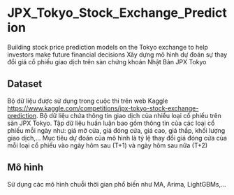 # JPX_Tokyo_Stock_Exchange_Prediction
Building stock price prediction models on the Tokyo exchange to help investors make future financial decisions
Xây dựng mô hình dự đoán sự thay đổi giá cổ phiếu giao dịch trên sàn chứng khoán Nhật Bản JPX Tokyo
## Dataset
Bộ dữ liệu được sử dụng trong cuộc thi trên web Kaggle https://www.kaggle.com/competitions/jpx-tokyo-stock-exchange-prediction.
Bộ dữ liệu chứa thông tin giao dịch của nhiều loại cổ phiếu trên sàn JPX Tokyo.
Tập dữ liệu huấn luận bao gồm thông tin của các loại cổ phiếu mỗi ngày như: giá mở cửa, giá đóng cửa, giá cao, giá thấp, khối lượng giao dịch,...
Mục tiêu dự đoán của mô hình là tỷ lệ thay đổi giá đóng cửa của mỗi loại cổ phiếu vào ngày hôm sau (T+1) và ngày hôm sau nữa (T+2)
## Mô hình
Sử dụng các mô hình chuỗi thời gian phổ biến như MA, Arima, LightGBMs,...
